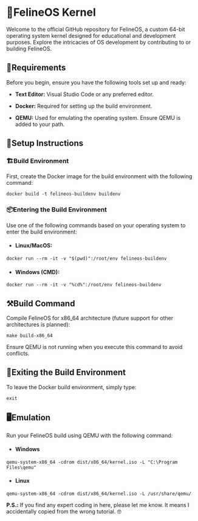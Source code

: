 # :paw_prints:FelineOS Kernel
Welcome to the official GitHub repository for FelineOS, a custom 64-bit operating system kernel designed for educational and development purposes. Explore the intricacies of OS development by contributing to or building FelineOS.
## :wrench:Requirements
Before you begin, ensure you have the following tools set up and ready:

+ **Text Editor:** Visual Studio Code or any preferred editor.

+ **Docker:** Required for setting up the build environment.

+ **QEMU:** Used for emulating the operating system. Ensure QEMU is added to your path. 

## :rocket:Setup Instructions

### 	:building_construction:Build Environment

First, create the Docker image for the build environment with the following command:


```
docker build -t felineos-buildenv buildenv
```
###  📦Entering the Build Environment

Use one of the following commands based on your operating system to enter the build environment:

+ #### Linux/MacOS:
```
docker run --rm -it -v "$(pwd)":/root/env felineos-buildenv
```
+ #### Windows (CMD):
```
docker run --rm -it -v "%cd%":/root/env felineos-buildenv
```

## :hammer_and_pick:Build Command

Compile FelineOS for x86_64 architecture (future support for other architectures is planned):

```
make build-x86_64
```
Ensure QEMU is not running when you execute this command to avoid conflicts.

## 🚪Exiting the Build Environment

To leave the Docker build environment, simply type:

```
exit
```
## 🖥Emulation
Run your FelineOS build using QEMU with the following command:

+ #### Windows

```
qemu-system-x86_64 -cdrom dist/x86_64/kernel.iso -L "C:\Program Files\qemu"
```
+ #### Linux

```
qemu-system-x86_64 -cdrom dist/x86_64/kernel.iso -L /usr/share/qemu/
```


**P.S.:** If you find any expert coding in here, please let me know. It means I accidentally copied from the wrong tutorial. :nerd_face:

